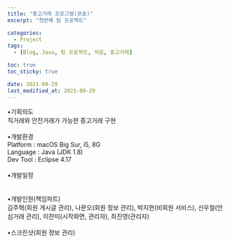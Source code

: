 ```yaml
---
title: "중고거래 프로그램(콘솔)"
excerpt: "첫번째 팀 프로젝트"

categories:
  - Project
tags:
  - [Blog, Java, 팀 프로젝트, 처음, 중고거래]

toc: true
toc_sticky: true

date: 2021-09-29
last_modified_at: 2021-09-29
---
```


•기획의도<br>
직거래와 안전거래가 가능한 중고거래 구현<br><br>
•개발환경<br>
Platform : macOS Big Sur, i5, 8G<br>
Language : Java (JDK 1.8)<br>
Dev Tool : Eclipse 4.17<br><br>
•개발일정<br>
<br><br>
•개발인원(책임파트)<br>
김주혁(회원 게시글 관리), 나문오(회원 정보 관리), 박지현(비회원 서비스), 신우철(안심거래 관리), 이찬미(시작화면, 관리자), 최진영(관리자)<br><br>
•스크린샷(회원 정보 관리)
<br>
